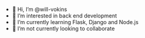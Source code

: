 - 👋 Hi, I’m @will-vokins
- 👀 I’m interested in back end development
- 🌱 I’m currently learning Flask, Django and Node.js
- 💞️ I’m not currently looking to collaborate

<!---
will-vokins/will-vokins is a ✨ special ✨ repository because its `README.md` (this file) appears on your GitHub profile.
You can click the Preview link to take a look at your changes.
--->
